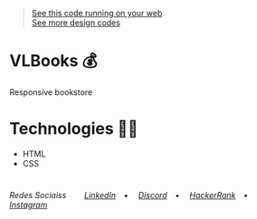 ><a href="https://vlb-vlbooks.netlify.app/">See this code running on your web</a></br>
><a href="https://github.com/stars/VictorlBueno/lists/front-end" target="_blank">See more design codes</a></br>

# VLBooks 💰
<p>Responsive bookstore</p>

# Technologies 👨‍💻
<ul>
  <li>HTML</li>
  <li>CSS</li>
</ul>
 
#
<h6>Redes Sociaiss&ensp;&ensp;&ensp;&ensp;
<a href="https://linkedin.com/in/victorlbueno/" target="_blank">LinkedIn</a>&ensp;&ensp;•&ensp;&ensp;
<a href="https://discordapp.com/users/Playsken#1180" target="_blank">Discord</a>&ensp;&ensp;•&ensp;&ensp;
<a href="https://www.hackerrank.com/Playsken" target="_blank">HackerRank</a>&ensp;&ensp;•&ensp;&ensp;
<a href="https://instagram.com/victorlbueno" target="_blank">Instagram</a></h6>

